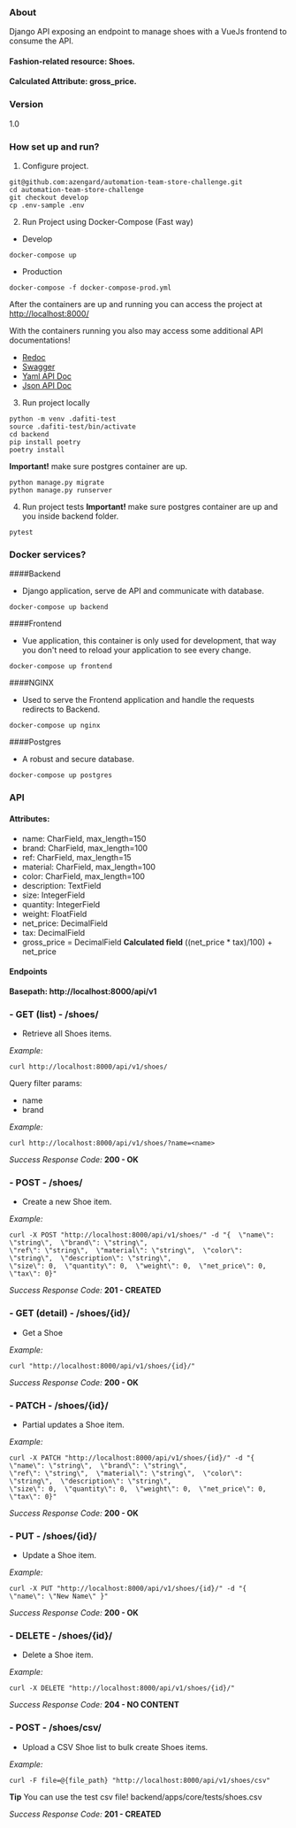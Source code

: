 ### About

Django API exposing an endpoint to manage shoes with a VueJs frontend to consume the API.

#### Fashion-related resource: Shoes.

#### Calculated Attribute: gross_price.

### Version
1.0

### How set up and run?

1. Configure project.
```console
git@github.com:azengard/automation-team-store-challenge.git
cd automation-team-store-challenge
git checkout develop
cp .env-sample .env
```

2. Run Project using Docker-Compose (Fast way)
* Develop
```console
docker-compose up
```

* Production
```console
docker-compose -f docker-compose-prod.yml
```

After the containers are up and running you can access the project at [http://localhost:8000/](http://localhost:8000/)

With the containers running you also may access some additional API documentations!

* [Redoc](http://localhost:8000/docs/redoc/)
* [Swagger](http://localhost:8000/docs/swagger/)
* [Yaml API Doc](http://localhost:8000/docs/swagger.yaml)
* [Json API Doc](http://localhost:8000/docs/swagger.json)

3. Run project locally
```console
python -m venv .dafiti-test
source .dafiti-test/bin/activate
cd backend
pip install poetry
poetry install
```

**Important!** make sure postgres container are up.
```console
python manage.py migrate
python manage.py runserver
```

4. Run project tests
**Important!** make sure postgres container are up and you inside backend folder.
```console
pytest
```

### Docker services?

####Backend
* Django application, serve de API and communicate with database.
```console
docker-compose up backend
```

####Frontend
* Vue application, this container is only used for development, that way you don't need to reload your application to see every change.
```console
docker-compose up frontend
```

####NGINX
* Used to serve the Frontend application and handle the requests redirects to Backend.
```console
docker-compose up nginx
```

####Postgres
* A robust and secure database.
```console
docker-compose up postgres
```

### API

#### Attributes:
- name: CharField, max_length=150
- brand: CharField, max_length=100 
- ref: CharField, max_length=15
- material: CharField, max_length=100
- color: CharField, max_length=100
- description: TextField
- size: IntegerField
- quantity: IntegerField
- weight: FloatField
- net_price: DecimalField
- tax: DecimalField
- gross_price = DecimalField **Calculated field** ((net_price * tax)/100) + net_price 

#### Endpoints

**Basepath: http://localhost:8000/api/v1**

### **- GET (list) - /shoes/**
* Retrieve all Shoes items.

*Example:*
```console
curl http://localhost:8000/api/v1/shoes/
```

Query filter params:
- name
- brand

*Example:*
```console
curl http://localhost:8000/api/v1/shoes/?name=<name>
```

*Success Response Code:* **200 - OK**


### **- POST - /shoes/**
* Create a new Shoe item.

*Example:*
```console
curl -X POST "http://localhost:8000/api/v1/shoes/" -d "{  \"name\": \"string\",  \"brand\": \"string\",  
\"ref\": \"string\",  \"material\": \"string\",  \"color\": \"string\",  \"description\": \"string\",  
\"size\": 0,  \"quantity\": 0,  \"weight\": 0,  \"net_price\": 0,  \"tax\": 0}"
```

*Success Response Code:* **201 - CREATED**


### **- GET (detail) - /shoes/{id}/**
* Get a Shoe

*Example:*
```console
curl "http://localhost:8000/api/v1/shoes/{id}/"
```

*Success Response Code:* **200 - OK**


### **- PATCH - /shoes/{id}/**
* Partial updates a Shoe item.

*Example:*
```console
curl -X PATCH "http://localhost:8000/api/v1/shoes/{id}/" -d "{  \"name\": \"string\",  \"brand\": \"string\",  
\"ref\": \"string\",  \"material\": \"string\",  \"color\": \"string\",  \"description\": \"string\",  
\"size\": 0,  \"quantity\": 0,  \"weight\": 0,  \"net_price\": 0,  \"tax\": 0}"
```

*Success Response Code:* **200 - OK**


### **- PUT - /shoes/{id}/**
* Update a Shoe item.

*Example:*
```console
curl -X PUT "http://localhost:8000/api/v1/shoes/{id}/" -d "{  \"name\": \"New Name\" }"
```

*Success Response Code:* **200 - OK**


### **- DELETE - /shoes/{id}/**
* Delete a Shoe item.

*Example:*
```console
curl -X DELETE "http://localhost:8000/api/v1/shoes/{id}/"
```

*Success Response Code:* **204 - NO CONTENT**


### **- POST - /shoes/csv/**
* Upload a CSV Shoe list to bulk create Shoes items.

*Example:*
```console
curl -F file=@{file_path} "http://localhost:8000/api/v1/shoes/csv"
```
**Tip** You can use the test csv file! backend/apps/core/tests/shoes.csv

*Success Response Code:* **201 - CREATED**
